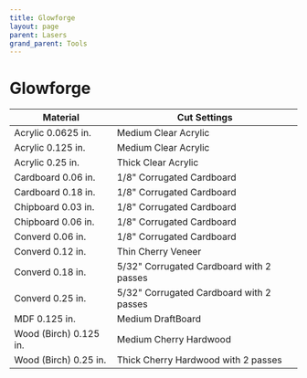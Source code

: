 ```yaml
---
title: Glowforge
layout: page
parent: Lasers
grand_parent: Tools
---
```


# Glowforge

| Material               | Cut Settings                             |
| ---------------------- | ---------------------------------------- |
| Acrylic 0.0625 in.     | Medium Clear Acrylic                     |
| Acrylic 0.125 in.      | Medium Clear Acrylic                     |
| Acrylic 0.25 in.       | Thick Clear Acrylic                      |
| Cardboard 0.06 in.     | 1/8" Corrugated Cardboard                |
| Cardboard 0.18 in.     | 1/8" Corrugated Cardboard                |
| Chipboard 0.03 in.     | 1/8" Corrugated Cardboard                |
| Chipboard 0.06 in.     | 1/8" Corrugated Cardboard                |
| Converd 0.06 in.       | 1/8" Corrugated Cardboard                |
| Converd 0.12 in.       | Thin Cherry Veneer                       |
| Converd 0.18 in.       | 5/32" Corrugated Cardboard with 2 passes |
| Converd 0.25 in.       | 5/32" Corrugated Cardboard with 2 passes |
| MDF 0.125 in.          | Medium DraftBoard                        |
| Wood (Birch) 0.125 in. | Medium Cherry Hardwood                   |
| Wood (Birch) 0.25 in.  | Thick Cherry Hardwood with 2 passes      |
